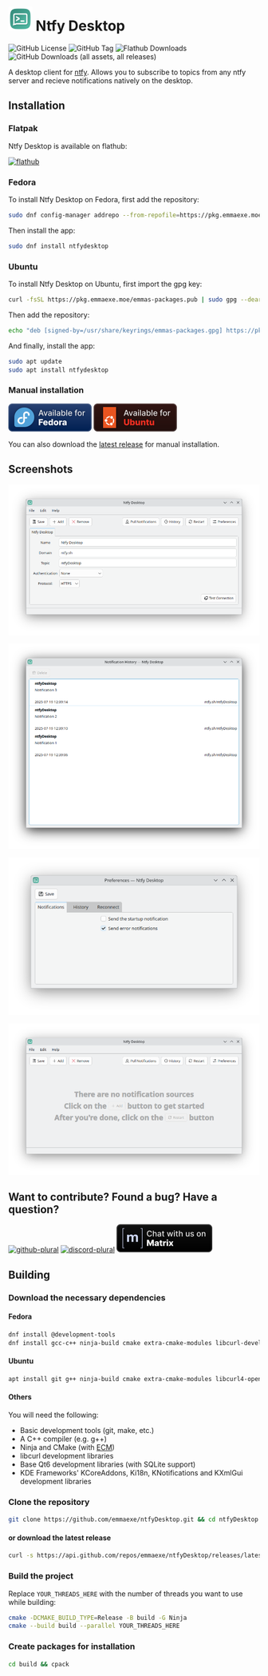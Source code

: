 # <img alt="logo" height="48" src="https://raw.githubusercontent.com/emmaexe/ntfyDesktop/main/assets/ntfyDesktop.svg"> Ntfy Desktop

![GitHub License](https://img.shields.io/github/license/emmaexe/ntfyDesktop)
![GitHub Tag](https://img.shields.io/github/v/tag/emmaexe/ntfyDesktop?label=Latest%20stable%20version)
![Flathub Downloads](https://img.shields.io/flathub/downloads/moe.emmaexe.ntfyDesktop?label=downloads%20-%20flathub)
![GitHub Downloads (all assets, all releases)](https://img.shields.io/github/downloads/emmaexe/ntfyDesktop/total?label=downloads%20-%20github)

A desktop client for [ntfy](https://github.com/binwiederhier/ntfy). Allows you to subscribe to topics from any ntfy server and recieve notifications natively on the desktop.

## Installation

### Flatpak

Ntfy Desktop is available on flathub:

[<img alt="flathub" height="56" src="https://flathub.org/api/badge?svg&locale=en">](https://flathub.org/apps/moe.emmaexe.ntfyDesktop)

### Fedora

To install Ntfy Desktop on Fedora, first add the repository:

```bash
sudo dnf config-manager addrepo --from-repofile=https://pkg.emmaexe.moe/rpm/emmas-pkgs.repo
```

Then install the app:

```bash
sudo dnf install ntfydesktop
```

### Ubuntu

To install Ntfy Desktop on Ubuntu, first import the gpg key:

```bash
curl -fsSL https://pkg.emmaexe.moe/emmas-packages.pub | sudo gpg --dearmor -o /usr/share/keyrings/emmas-packages.gpg
```

Then add the repository:

```bash
echo "deb [signed-by=/usr/share/keyrings/emmas-packages.gpg] https://pkg.emmaexe.moe/apt stable main" | sudo tee /etc/apt/sources.list.d/emmas-packages.list
```

And finally, install the app:

```bash
sudo apt update
sudo apt install ntfydesktop
```

### Manual installation

[<img alt="fedora" height="56" src="https://raw.githubusercontent.com/emmaexe/devins-badges/v3/assets/cozy/available/fedora_vector.svg">](https://github.com/emmaexe/ntfyDesktop/releases/download/v1.4.0/ntfyDesktop-1.4.0.rpm)
[<img alt="ubuntu" height="56" src="https://raw.githubusercontent.com/emmaexe/devins-badges/v3/assets/cozy/available/ubuntu_vector.svg">](https://github.com/emmaexe/ntfyDesktop/releases/download/v1.4.0/ntfyDesktop-1.4.0.deb)

You can also download the [latest release](https://github.com/emmaexe/ntfyDesktop/releases/latest) for manual installation.

## Screenshots

![First screenshot](https://raw.githubusercontent.com/emmaexe/ntfyDesktop/main/assets/screenshot1.png)

![Second screenshot](https://raw.githubusercontent.com/emmaexe/ntfyDesktop/main/assets/screenshot2.png)

![Third screenshot](https://raw.githubusercontent.com/emmaexe/ntfyDesktop/main/assets/screenshot3.png)

![Fourth screenshot](https://raw.githubusercontent.com/emmaexe/ntfyDesktop/main/assets/screenshot4.png)

## Want to contribute? Found a bug? Have a question?

[<img alt="github-plural" height="56" src="https://raw.githubusercontent.com/emmaexe/devins-badges/v3/assets/cozy/social/github-plural_vector.svg">](https://github.com/emmaexe/ntfyDesktop/issues)
[<img alt="discord-plural" height="56" src="https://raw.githubusercontent.com/emmaexe/devins-badges/v3/assets/cozy/social/discord-plural_vector.svg">](https://ln.emmaexe.moe/discord-server)
[<img alt="matrix-plural" height="56" src="https://raw.githubusercontent.com/emmaexe/devins-badges/v3/assets/cozy/social/matrix-plural_vector.svg">](https://ln.emmaexe.moe/matrix-server)

## Building

### Download the necessary dependencies

#### Fedora

```bash
dnf install @development-tools
dnf install gcc-c++ ninja-build cmake extra-cmake-modules libcurl-devel qt6-qtbase-devel kf6-kcoreaddons-devel kf6-ki18n-devel kf6-knotifications-devel kf6-kxmlgui-devel rpm-build
```

#### Ubuntu

```bash
apt install git g++ ninja-build cmake extra-cmake-modules libcurl4-openssl-dev qt6-base-dev libkf6coreaddons-dev libkf6i18n-dev libkf6notifications-dev libkf6xmlgui-dev
```

#### Others

You will need the following:

- Basic development tools (git, make, etc.)
- A C++ compiler (e.g. g++)
- Ninja and CMake (with [ECM](https://api.kde.org/frameworks/extra-cmake-modules/html/index.html))
- libcurl development libraries
- Base Qt6 development libraries (with SQLite support)
- KDE Frameworks' KCoreAddons, Ki18n, KNotifications and KXmlGui development libraries

### Clone the repository

```bash
git clone https://github.com/emmaexe/ntfyDesktop.git && cd ntfyDesktop
```

#### or download the latest release

```bash
curl -s https://api.github.com/repos/emmaexe/ntfyDesktop/releases/latest | grep "tarball_url" | cut -d '"' -f 4 | xargs curl -L -o ntfyDesktop.tar.gz && mkdir ntfyDesktop && tar -xzf ntfyDesktop.tar.gz -C ntfyDesktop --strip-components=1 && rm ntfyDesktop.tar.gz && cd ntfyDesktop
```

### Build the project

Replace `YOUR_THREADS_HERE` with the number of threads you want to use while building:

```bash
cmake -DCMAKE_BUILD_TYPE=Release -B build -G Ninja
cmake --build build --parallel YOUR_THREADS_HERE
```

### Create packages for installation

```bash
cd build && cpack
```
